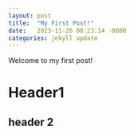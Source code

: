 ```yaml
---
layout: post
title:  "My First Post!"
date:   2023-11-26 08:23:14 -0800
categories: jekyll update
---
```


Welcome to my first post!

# Header1

## header 2